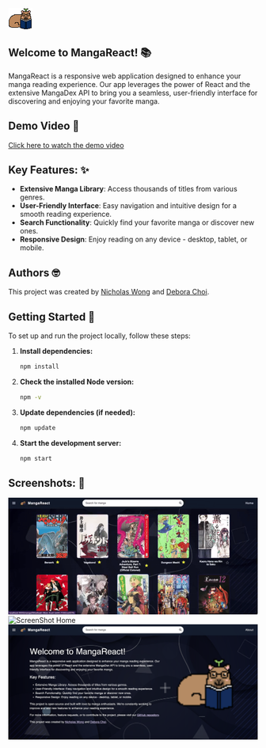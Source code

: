 ![MangaReact Logo](./public/readme_logo.png)

## Welcome to MangaReact! 📚

MangaReact is a responsive web application designed to enhance your manga reading experience. Our app leverages the power of React and the extensive MangaDex API to bring you a seamless, user-friendly interface for discovering and enjoying your favorite manga.

## Demo Video 🎥

[Click here to watch the demo video](https://www.youtube.com/watch?v=iaZjLGuwVN4&feature=youtu.be)


## Key Features: ✨
- **Extensive Manga Library**: Access thousands of titles from various genres.
- **User-Friendly Interface**: Easy navigation and intuitive design for a smooth reading experience.
- **Search Functionality**: Quickly find your favorite manga or discover new ones.
- **Responsive Design**: Enjoy reading on any device - desktop, tablet, or mobile.

## Authors 🤓
This project was created by [Nicholas Wong](https://www.linkedin.com/in/nicholas-wong-110b2b231/) and [Debora Choi](https://www.linkedin.com/in/debora-choi-759b221a9/).

## Getting Started 👾

To set up and run the project locally, follow these steps:

1. **Install dependencies:**
   ```bash
   npm install
   ```
2. **Check the installed Node version:**
   ```bash
   npm -v
   ```
3. **Update dependencies (if needed):**
   ```bash
   npm update
   ```
4. **Start the development server:**
   ```bash
   npm start
   ```

## Screenshots: 📸

![ScreenShot Home](./src/images/mangareact.gif)
![ScreenShot Home](./src/images/ss_recentlyadded.png)
![ScreenShot Home](./src/images/ss_about.png)
